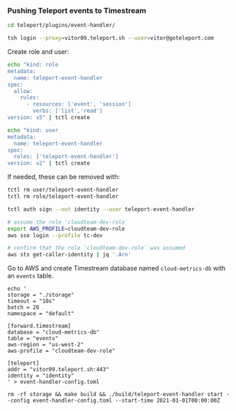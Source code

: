 ### Pushing Teleport events to Timestream

```bash
cd teleport/plugins/event-handler/
```

```bash
tsh login --proxy=vitor09.teleport.sh --user=vitor@goteleport.com
```

Create role and user:
```bash
echo "kind: role
metadata:
  name: teleport-event-handler
spec:
  allow:
    rules:
      - resources: ['event', 'session']
        verbs: ['list','read']
version: v5" | tctl create

echo "kind: user
metadata:
  name: teleport-event-handler
spec:
  roles: ['teleport-event-handler']
version: v2" | tctl create
```

If needed, these can be removed with:
```bash
tctl rm user/teleport-event-handler
tctl rm role/teleport-event-handler
```

```bash
tctl auth sign --out identity --user teleport-event-handler    
```

```bash
# assume the role 'cloudteam-dev-role`
export AWS_PROFILE=cloudteam-dev-role
aws sso login --profile tc-dev

# confirm that the role 'cloudteam-dev-role` was assumed
aws sts get-caller-identity | jq '.Arn'
```

Go to AWS and create Timestream database named `cloud-metrics-db` with an `events` table.

```
echo '
storage = "./storage"
timeout = "10s"
batch = 20
namespace = "default"

[forward.timestream]
database = "cloud-metrics-db"
table = "events"
aws-region = "us-west-2"
aws-profile = "cloudteam-dev-role"

[teleport]
addr = "vitor09.teleport.sh:443"
identity = "identity"
' > event-handler-config.toml

rm -rf storage && make build && ./build/teleport-event-handler start --config event-handler-config.toml --start-time 2021-01-01T00:00:00Z
```

